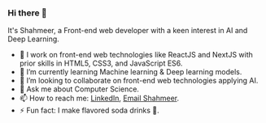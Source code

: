### Hi there 👋
It's Shahmeer, a Front-end web developer with a keen interest in AI and Deep Learning.

- 🔭 I work on front-end web technologies like ReactJS and NextJS with prior skills in HTML5, CSS3, and JavaScript ES6.
- 🌱 I’m currently learning Machine learning & Deep learning models.
- 👯 I’m looking to collaborate on front-end web technologies applying AI.
- 💬 Ask me about Computer Science.
- 📫 How to reach me: [LinkedIn]([url](https://www.linkedin.com/in/shahmeer-nasir-063b71179/)https://www.linkedin.com/in/shahmeer-nasir-063b71179/), [Email Shahmeer](mailto:shahmeernasirr@gmail.com?subject=[GitHub]%20Source%20Hello%20Shahmeer).
- ⚡ Fun fact: I make flavored soda drinks 🥤.

